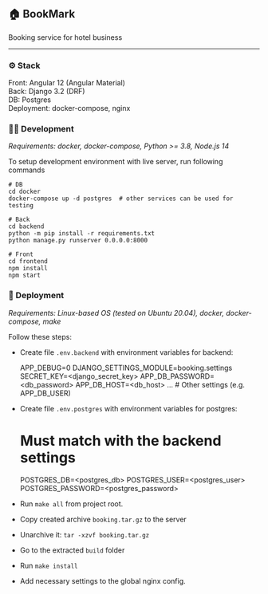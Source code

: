 ## 🏠 BookMark 
Booking service for hotel business

---

### ⚙️ Stack

Front: Angular 12 (Angular Material)  
Back: Django 3.2 (DRF)  
DB: Postgres  
Deployment: docker-compose, nginx

### 👨‍💻 Development

*Requirements: docker, docker-compose, Python >= 3.8, Node.js 14*  

To setup development environment with live server, run following commands

    # DB
    cd docker
    docker-compose up -d postgres  # other services can be used for testing
    
    # Back
    cd backend
    python -m pip install -r requirements.txt
    python manage.py runserver 0.0.0.0:8000
    
    # Front
    cd frontend
    npm install
    npm start

### 🔨 Deployment

*Requirements: Linux-based OS (tested on Ubuntu 20.04), docker, docker-compose, make*

Follow these steps:  
* Create file `.env.backend` with environment variables for backend:


    APP_DEBUG=0
    DJANGO_SETTINGS_MODULE=booking.settings
    SECRET_KEY=<django_secret_key>
    APP_DB_PASSWORD=<db_password>
    APP_DB_HOST=<db_host>
    ...  # Other settings (e.g. APP_DB_USER)


* Create file `.env.postgres` with environment variables for postgres:


    # Must match with the backend settings
    POSTGRES_DB=<postgres_db>
    POSTGRES_USER=<postgres_user>
    POSTGRES_PASSWORD=<postgres_password>



* Run `make all` from project root.
* Copy created archive `booking.tar.gz` to the server
* Unarchive it: `tar -xzvf booking.tar.gz`
* Go to the extracted `build` folder
* Run `make install`
* Add necessary settings to the global nginx config.
